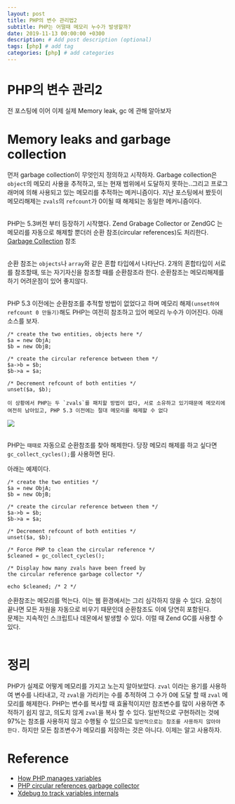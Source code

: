 ```yaml
---
layout: post
title: PHP의 변수 관리법2
subtitle: PHP는 어떨때 메모리 누수가 발생할까?
date: 2019-11-13 00:00:00 +0300
description: # Add post description (optional)
tags: [php] # add tag
categories: [php] # add categories
---
```


# PHP의 변수 관리2

전 포스팅에 이어 이제 실제 Memory leak, gc 에 관해 알아보자

# Memory leaks and garbage collection

먼저 garbage collection이 무엇인지 정의하고 시작하자. Garbage collection은 `object`의 메모리 사용을 추적하고, 또는 현재 범위에서 도달하지 못하는..그리고 프로그래머에 의해 사용되고 있는 메모리를 추적하는 메커니즘이다. 지난 포스팅에서 봤듯이 메모리해제는 `zvals`의 `refcount`가 0이될 때 해제되는 동일한 메커니즘이다.<br><br>

PHP는 5.3버전 부터 등장하기 시작했다. Zend Grabage Collector or ZendGC 는 메모리를 자동으로 해제할 뿐더러 순환 참조(circular references)도 처리한다. [Garbage Collection](https://www.php.net/gc) 참조<br><br>

순환 참조는 `objects`나 `array`와 같은 혼합 타입에서 나타난다. 2개의 혼합타입이 서로를 참조할때, 또는 자기자신을 참조할 때를 순환참조라 한다. 순환참조는 메모리해제를 하기 어려운점이 있어 좋지않다.<br><br>

PHP 5.3 이전에는 순환참조를 추적할 방법이 없었다고 하며 메모리 해제`(unset하여 refcount 0 만들기)`해도 PHP는 여전히 참조하고 있어 메모리 누수가 이어진다. 아래 소스를 보자.<br>

```
/* create the two entities, objects here */
$a = new ObjA;
$b = new ObjB;

/* create the circular reference between them */
$a->b = $b;
$b->a = $a;

/* Decrement refcount of both entities */
unset($a, $b);

이 상황에서 PHP는 두 `zvals`를 패치할 방법이 없다, 서로 소유하고 있기때문에 메모리에 여전히 남아있고, PHP 5.3 이전에는 절대 메모리를 해제할 수 없다
```

![](https://papion93.github.io/img/pauli_variables11_custom_0.png)<br><br>

PHP는 `때때로` 자동으로 순환참조를 찾아 해제한다. 당장 메모리 해제를 하고 싶다면 `gc_collect_cycles();`를 사용하면 된다.<br>

아래는 예제이다.<br>

```
/* create the two entities */
$a = new ObjA;
$b = new ObjB;

/* create the circular reference between them */
$a->b = $b;
$b->a = $a;

/* Decrement refcount of both entities */
unset($a, $b);

/* Force PHP to clean the circular reference */
$cleaned = gc_collect_cycles();

/* Display how many zvals have been freed by
the circular reference garbage collector */

echo $cleaned; /* 2 */
```

순환참조는 메모리를 먹는다. 이는 웹 환경에서는 그리 심각하지 않을 수 있다. 요청이 끝나면 모든 자원을 자동으로 비우기 때문인데 순환참조도 이에 당연히 포함된다.<br>
문제는 지속적인 스크립트나 데몬에서 발생할 수 있다. 이럴 때 Zend GC를 사용할 수 있다.<br><br>

# 정리

PHP가 실제로 어떻게 메모리를 가지고 노는지 알아보았다.
`zval` 이라는 용기를 사용하여 변수를 나타내고, 각 `zval`을 가리키는 수를 추적하여 그 수가 0에 도달 할 때 `zval` 메모리를 해제한다.
PHP는 변수를 복사할 때 효율적이지만 참조변수를 많이 사용하면 추적하기 쉽지 않고, 의도치 않게 `zval`을 복사 할 수 있다. 일반적으로 구현하려는 것에 97%는 참조를 사용하지 않고 수행될 수 있으므로 `일반적으로는 참조를 사용하지 않아야 한다.` 하지만 모든 참조변수가 메모리를 저장하는 것은 아니다. 이제는 알고 사용하자.

# Reference

-   [How PHP manages variables](https://entwickler.de/webandphp/how-php-manages-variables-125644.html)
-   [PHP circular references garbage collector](https://www.php.net/gc)
-   [Xdebug to track variables internals](https://xdebug.org/)
